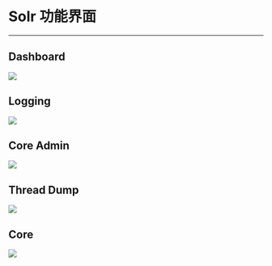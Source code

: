 # Solr 功能界面

---

## Dashboard

![](/assets/Lusifer1512745071.png)

## Logging

![](/assets/Lusifer1512745395.png)

## Core Admin

![](/assets/Lusifer1512745505.png)

## Thread Dump

![](/assets/Lusifer1512745735.png)

## Core

![](/assets/Lusifer1512746145.png)